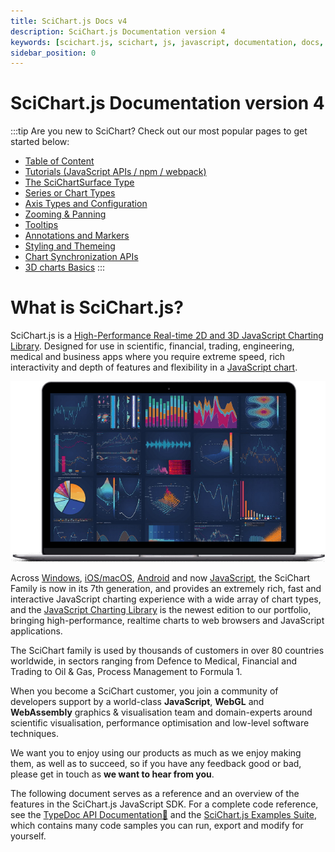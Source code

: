 ```yaml
---
title: SciChart.js Docs v4
description: SciChart.js Documentation version 4
keywords: [scichart.js, scichart, js, javascript, documentation, docs, version 4, v4]
sidebar_position: 0
---
```


# SciChart.js Documentation version 4

:::tip
Are you new to SciChart? Check out our most popular pages to get started below:

* [Table of Content](/user-manual/toc/index.md)
* [Tutorials (JavaScript APIs / npm / webpack)](/get-started/tutorials-js-npm-webpack/tutorial-01-setting-up-npm-project-with-scichart-js/index.md)
* [The SciChartSurface Type](/2d-charts/surface/scichart-surface-type-overview/index.md)        
* [Series or Chart Types](/2d-charts/chart-types/renderable-series-api-overview/index.md)
* [Axis Types and Configuration](/2d-charts/axis-api/axis-api-overview/index.md)
* [Zooming & Panning](/2d-charts/chart-modifier-api/zooming-and-panning/zoom-pan-modifier/index.md)
* [Tooltips](/2d-charts/chart-modifier-api/rollover-modifier/index.md)
* [Annotations and Markers](/2d-charts/annotations-api/annotations-api-overview/index.md)
* [Styling and Themeing](/2d-charts/styling-and-theming/theme-manager-api/index.md)
* [Chart Synchronization APIs](/2d-charts/chart-synchronization-api/synchronizing-multiple-charts/index.md)
* [3D charts Basics](/3d-charts/scichart-3d-basics/scichart-3d-basics-overview/index.md)
:::

# What is SciChart.js?

SciChart.js is a [High-Performance Real-time 2D and 3D JavaScript Charting Library](https://www.scichart.com/javascript-chart-features).
Designed for use in scientific, financial, trading, engineering, medical and business apps where you require extreme speed, rich interactivity and depth of features and flexibility in a [JavaScript chart](https://www.scichart.com/javascript-chart-features).

![Scichart](user-manual/toc/images/scichart-home-see-new-worlds.jpg)

Across [Windows](https://www.scichart.com/wpf-chart-features), [iOS/macOS](https://www.scichart.com/ios-charts), [Android](https://www.scichart.com/android-charts) and now [JavaScript](https://www.scichart.com/javascript-chart-features), the SciChart Family is now in its 7th generation, and provides an extremely rich, fast and interactive JavaScript charting experience with a wide array of chart types, and the [JavaScript Charting Library](https://www.scichart.com/javascript-chart-features) is the newest edition to our portfolio, bringing high-performance, realtime charts to web browsers and JavaScript applications.

The SciChart family is used by thousands of customers in over 80 countries worldwide, in sectors ranging from Defence to Medical,
Financial and Trading to Oil & Gas, Process Management to Formula 1.

When you become a SciChart customer, you join a community of developers support by a world-class **JavaScript**, **WebGL** and **WebAssembly** graphics & visualisation team and domain-experts around scientific visualisation, performance optimisation and low-level software techniques.

We want you to enjoy using our products as much as we enjoy making them, as well as to succeed, so if you have any feedback good or bad, please get in touch as **we want to hear from you**.

The following document serves as a reference and an overview of the features in the SciChart.js JavaScript SDK. For a complete code
reference, see the [TypeDoc API Documentation:blue_book:](https://www.scichart.com/documentation/js/v4/typedoc/index.html)
and the [SciChart.js Examples Suite](https://www.scichart.com/demo), which contains many code samples you can run, export and modify for yourself.